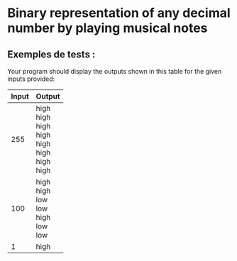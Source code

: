 # Binary representation of any decimal number by playing musical notes

## Exemples de tests :

Your program should display the outputs shown in this table for the given inputs provided:

| Input | Output                                                                                                 |
| ----- | ------------------------------------------------------------------------------------------------------ |
| 255   | high<br>high<br>high<br>high<br>high<br>high<br>high<br>high |
| 100   | high<br>high<br>low<br>low<br>high<br>low<br>low                   |
| 1     | high                                                                                                   |
